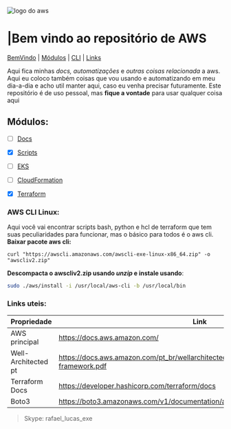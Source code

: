 ![logo do aws](https://p.kindpng.com/picc/s/152-1522129_how-to-manage-and-automate-aws-ebs-snapshots.png)
# |Bem vindo ao repositório de AWS
[BemVindo](#bem-vindo-ao-repositório-de-aws) | [Módulos](#módulos) | [CLI](#aws-cli-linux) | [Links](#links-uteis)

Aqui fica minhas _docs, automatizações_ e _outras coisas relacionada_ a aws. Aqui eu coloco também coisas que vou usando e automatizando em meu dia-a-dia e acho util manter aqui, caso eu venha precisar futuramente.
Este repositório é de uso pessoal, mas **fique a vontade** para usar qualquer coisa aqui

## Módulos:
-  [ ] [Docs](https://github.com/rafael-debug/AWS/tree/main/Docs)
-  [x] [Scripts](https://github.com/rafael-debug/AWS/tree/main/Scripts)
-  [ ] [EKS](https://github.com/rafael-debug/AWS/tree/main/EKS)
-  [ ]  [CloudFormation](https://github.com/rafael-debug/AWS/tree/main/CloudFormation)
-  [x]  [Terraform](https://github.com/rafael-debug/AWS/tree/main/Terraform)



### AWS CLI Linux:
Aqui você vai encontrar scripts bash, python e hcl de terraform que tem suas peculiaridades para funcionar, mas o básico para todos é o aws cli.
**Baixar pacote aws cli:**
```shcl
curl "https://awscli.amazonaws.com/awscli-exe-linux-x86_64.zip" -o "awscliv2.zip"
```
**Descompacta o awscliv2.zip usando _unzip_ e instale usando**:
```sh
sudo ./aws/install -i /usr/local/aws-cli -b /usr/local/bin
```

###  Links uteis:
Propriedade | Link
------------|------------
AWS principal | https://docs.aws.amazon.com/
Well-Architected pt | https://docs.aws.amazon.com/pt_br/wellarchitected/latest/framework/wellarchitected-framework.pdf
Terraform Docs | https://developer.hashicorp.com/terraform/docs
Boto3 | https://boto3.amazonaws.com/v1/documentation/api/1.9.42/index.html


>Skype: rafael_lucas_exe
